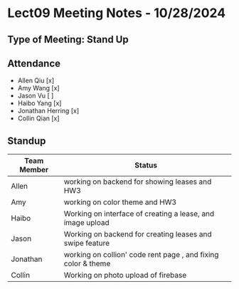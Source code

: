 # Lect09 Meeting Notes - 10/28/2024

## Type of Meeting: Stand Up

## Attendance

- Allen Qiu [x]
- Amy Wang [x]
- Jason Vu [ ]
- Haibo Yang [x]
- Jonathan Herring [x]
- Collin Qian [x]

## Standup

| Team Member | Status                                                                                            |
| ----------- | ------------------------------------------------------------------------------------------------- |
| Allen       | working on backend for showing leases and HW3                              |
| Amy         | working on color theme and HW3 |
| Haibo       | Working on interface of creating a lease, and image upload                                                 |
| Jason       | Working on backend for creating leases and swipe feature                                                                             |
| Jonathan    | working on collion' code rent page , and fixing color & theme                 |
| Collin      | Working on photo upload of firebase            |
